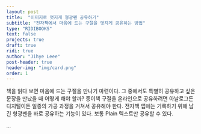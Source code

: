 ```yaml
---
layout: post
title:  "이미지로 멋지게 형광펜 공유하기"
subtitle: "전자책에서 마음에 드는 구절을 멋지게 공유하는 방법"
type: "RIDIBOOKS"
text: false
projects: true
draft: true
ridi: true
author: "Jihye Leee"
post-header: true
header-img: "img/card.png"
order: 1
---
```


책을 읽다 보면 마음에 드는 구절을 만나기 마련이다. 그 중에서도 특별히 공유하고 싶은 문장을 만났을 때 어떻게 해야 할까? 종이책 구절을 온라인으로 공유하려면 아날로그든 디지털이든 일종의 가공 과정을 거쳐서 공유해야 한다. 전자책 앱에는 기록하기 위해 남긴 형광펜을 바로 공유하는 기능이 있다. 보통 Plain 텍스트만 공유할 수 있다.

...